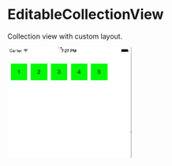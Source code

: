 # EditableCollectionView
Collection view with custom layout.

![Alt text](https://github.com/NSSimpleApps/EditableCollectionView/blob/master/EditableCollectionView/EditableCollectionView.gif)
